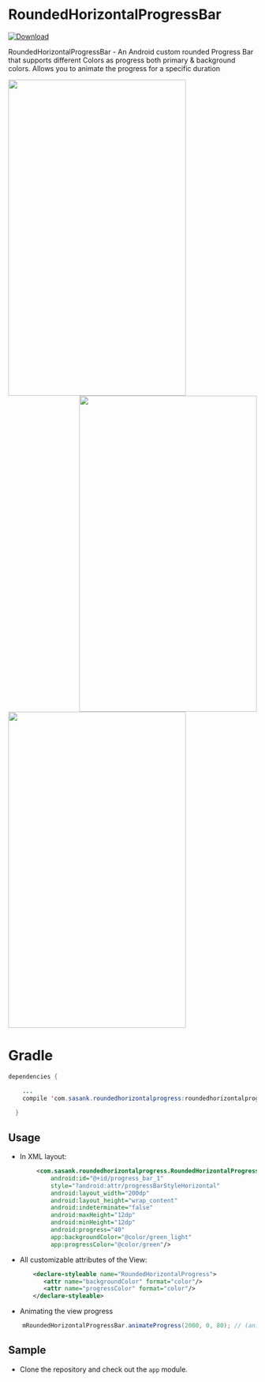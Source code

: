 # RoundedHorizontalProgressBar

[ ![Download](https://api.bintray.com/packages/sasankdeveloper/RoundedHorizontalProgressBar/roundedhorizontalprogress/images/download.svg) ](https://bintray.com/sasankdeveloper/RoundedHorizontalProgressBar/roundedhorizontalprogress/_latestVersion)

RoundedHorizontalProgressBar - An Android custom rounded Progress Bar that supports different Colors as progress both primary &amp; background colors. Allows you to animate the progress for a specific duration

<a href="url"><img src="https://github.com/saisasanksunkavalli/RoundedHorizontalProgressBar/blob/master/ScreenShots/1.jpeg" align="left" height="640" width="360" ></a>
<a href="url"><img src="https://github.com/saisasanksunkavalli/RoundedHorizontalProgressBar/blob/master/ScreenShots/2.jpeg" align="right" height="640" width="360" ></a>
<a class="hello" href="url"><img src="https://github.com/saisasanksunkavalli/RoundedHorizontalProgressBar/blob/master/ScreenShots/3.jpeg" align="center" height="640" width="360" ></a>


# Gradle
```java
dependencies {

  	...
    compile 'com.sasank.roundedhorizontalprogress:roundedhorizontalprogress:1.0.0'
    
  }
```

## Usage

* In XML layout: 

```xml
        <com.sasank.roundedhorizontalprogress.RoundedHorizontalProgressBar
            android:id="@+id/progress_bar_1"
            style="?android:attr/progressBarStyleHorizontal"
            android:layout_width="200dp"
            android:layout_height="wrap_content"
            android:indeterminate="false"
            android:maxHeight="12dp"
            android:minHeight="12dp"
            android:progress="40"
            app:backgroundColor="@color/green_light"
            app:progressColor="@color/green"/>
```

* All customizable attributes of the View:

```xml
       <declare-styleable name="RoundedHorizontalProgress">
          <attr name="backgroundColor" format="color"/>
          <attr name="progressColor" format="color"/>
       </declare-styleable>
```

* Animating the view progress

```java
    mRoundedHorizontalProgressBar.animateProgress(2000, 0, 80); // (animationDuration, oldProgress, newProgress)
```

## Sample
* Clone the repository and check out the `app` module.




  
  
